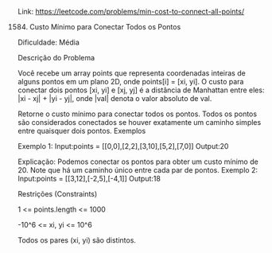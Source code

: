 
Link: https://leetcode.com/problems/min-cost-to-connect-all-points/

1584. Custo Mínimo para Conectar Todos os Pontos

Dificuldade: Média


Descrição do Problema

Você recebe um array points que representa coordenadas inteiras de alguns pontos em um plano 2D, onde points[i] = [xi, yi].
O custo para conectar dois pontos [xi, yi] e [xj, yj] é a distância de Manhattan entre eles: |xi - xj| + |yi - yj|, onde |val| denota o valor absoluto de val.

Retorne o custo mínimo para conectar todos os pontos. Todos os pontos são considerados conectados se houver exatamente um caminho simples entre quaisquer dois pontos.
Exemplos

Exemplo 1:
Input:points = [[0,0],[2,2],[3,10],[5,2],[7,0]]
Output:20

Explicação: Podemos conectar os pontos para obter um custo mínimo de 20. Note que há um caminho único entre cada par de pontos.
Exemplo 2:
Input:points = [[3,12],[-2,5],[-4,1]]
Output:18

Restrições (Constraints)


1 <= points.length <= 1000

-10^6 <= xi, yi <= 10^6

Todos os pares (xi, yi) são distintos.
